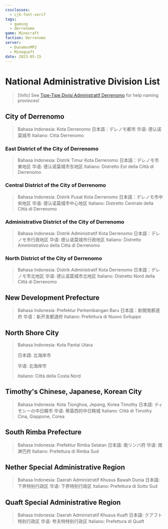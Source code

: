 ```yaml
---
cssclasses:
  - cjk-font-serif
tags:
  - gaming
  - derrenomo
game: Minecraft
faction: Derrenomo
server:
  - DunamosMP2
  - Minequaft
date: 2023-05-15
---
```


# National Administrative Division List

> [!info] 
> See [Tipe-Tipe Divisi Administratif Derrenomo](Tipe%20Divisi%20Administratif%20Derrenomo.md) for help naming provinces!


## City of Derrenomo

> Bahasa Indonesia: Kota Derrenomo
> 日本語：デレノモ都市
> 华语: 德认诺莫城市
> Italiano: Città Derrenomo

### East District of the City of Derrenomo

> Bahasa Indonesia: Distrik Timur Kota Derrenomo
> 日本語：デレノモ市東地区
> 华语: 德认诺莫城市东地区
> Italiano: Distretto Est della Città di Derrenomo

### Central District of the City of Derrenomo

> Bahasa Indonesia: Distrik Pusat Kota Derrenomo
> 日本語：デレノモ市中央地区
> 华语: 德认诺莫城市中心地区
> Italiano: Distretto Centrale della Città di Derrenomo

### Administrative District of the City of Derrenomo

> Bahasa Indonesia: Distrik Administratif Kota Derrenomo
> 日本語：デレノモ市行政地区
> 华语: 德认诺莫城市行政地区
> Italiano: Distretto Amministrativo della Città di Derrenomo

### North District of the City of Derrenomo

> Bahasa Indonesia: Distrik Administratif Kota Derrenomo
> 日本語：デレノモ市北地区
> 华语: 德认诺莫城市北地区
> Italiano: Distretto Nord della Città di Derrenomo

## New Development Prefecture

> Bahasa Indonesia: Prefektur Perkembangan Baru
> 日本語：新開発都道府
> 华语：新开发都道府
> Italiano: Prefettura di Nuovo Sviluppo

## North Shore City

 > Bahasa Indonesia: Kota Pantai Utara
 >
> 日本語: 北海岸市
>
> 华语: 北海岸市
>
> Italiano: Città della Costa Nord

## Timothy's Chinese, Japanese, Korean City

> Bahasa Indonesia: Kota Tionghoa, Jepang, Korea Timothy
> 日本語: ティモシーの中日韓市
> 华语: 蒂莫西的中日韩城
> Italiano: Città di Timothy Cina, Giappone, Corea

## South Rimba Prefecture

> Bahasa Indonesia: Prefektur Rimba Selatan
> 日本語: 南リンバ府
> 华语: 南淋巴府
> Italiano: Prefettura di Rimba Sud

## Nether Special Administrative Region

> Bahasa Indonesia: Daerah Administratif Khusus Bawah Dunia
> 日本語: 下界特别行政区
> 华语: 下界特别行政区
> Italiano: Prefettura di Sotto Sud

## Quaft Special Administrative Region

> Bahasa Indonesia: Daerah Administratif Khusus Kuaft
> 日本語: クアフト特别行政区
> 华语: 夸夫特特别行政区
> Italiano: Prefettura di Quaft